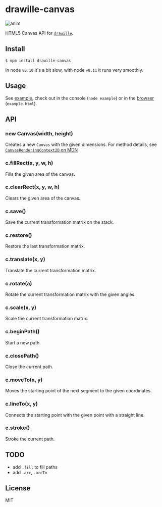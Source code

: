 # drawille-canvas

![anim](anim.gif)

HTML5 Canvas API for [`drawille`](https://github.com/madbence/node-drawille).

## Install

```
$ npm install drawille-canvas
```

In node `v0.10` it's a bit slow, with node `v0.11` it runs very smoothly.

## Usage

See [example](example.js), check out in the console (`node example`) or in the [browser](http://madbence.github.io/node-drawille-canvas/) (`example.html`).

## API

### new Canvas(width, height)

Creates a new `Canvas` with the given dimensions.
For method details, see [`CanvasRenderingContext2D` on MDN](https://developer.mozilla.org/en-US/docs/Web/API/CanvasRenderingContext2D)

### c.fillRect(x, y, w, h)

Fills the given area of the canvas.

### c.clearRect(x, y, w, h)

Clears the given area of the canvas.

### c.save()

Save the current transformation matrix on the stack.

### c.restore()

Restore the last transformation matrix.

### c.translate(x, y)

Translate the current transformation matrix.

### c.rotate(a)

Rotate the current transformation matrix with the given angles.

### c.scale(x, y)

Scale the current transformation matrix.

### c.beginPath()

Start a new path.

### c.closePath()

Close the current path.

### c.moveTo(x, y)

Moves the starting point of the next segment to the given coordinates.

### c.lineTo(x, y)

Connects the starting point with the given point with a straight line.

### c.stroke()

Stroke the current path.

## TODO

- add `.fill` to fill paths
- add `.arc`, `.arcTo`

## License

MIT
